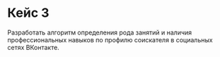 # Кейс 3
Разработать алгоритм определения рода занятий и наличия профессиональных навыков по профилю соискателя в социальных сетях ВКонтакте.
